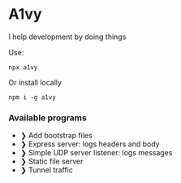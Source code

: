 # A1vy

I help development by doing things

Use:
```
npx a1vy
```

Or install locally
```
npm i -g a1vy
```

### Available programs
- ❯ Add bootstrap files
- ❯ Express server: logs headers and body
- ❯ Simple UDP server listener: logs messages
- ❯ Static file server
- ❯ Tunnel traffic

